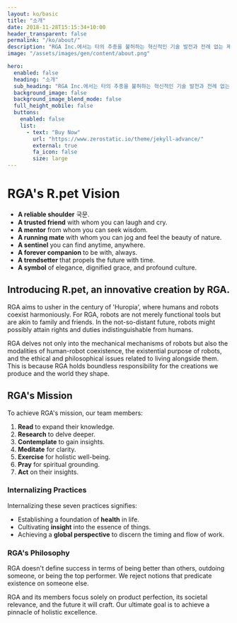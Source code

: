 ```yaml
---
layout: ko/basic
title: "소개"
date: 2018-11-28T15:15:34+10:00
header_transparent: false
permalink: "/ko/about/"
description: "RGA Inc.에서는 타의 추종을 불허하는 혁신적인 기술 발전과 전례 없는 제작 경험에 깊이 관여하고 있습니다. 우리의 약속은 미래를 형성하고 고객에게 이전에 손상되지 않은 깊은 감정을 불러일으키는 것입니다"
image: "/assets/images/gen/content/about.png"

hero:
  enabled: false
  heading: "소개"
  sub_heading: "RGA Inc.에서는 타의 추종을 불허하는 혁신적인 기술 발전과 전례 없는 제작 경험에 깊이 관여하고 있습니다. 우리의 약속은 미래를 형성하고 고객에게 이전에 손상되지 않은 깊은 감정을 불러일으키는 것입니다"
  background_image: false
  background_image_blend_mode: false
  full_height_mobile: false
  buttons:
    enabled: false
    list:
      - text: "Buy Now"
        url: "https://www.zerostatic.io/theme/jekyll-advance/"
        external: true
        fa_icon: false
        size: large
---
```



# RGA's R.pet Vision

- **A reliable shoulder** 국문.
- **A trusted friend** with whom you can laugh and cry.
- **A mentor** from whom you can seek wisdom.
- **A running mate** with whom you can jog and feel the beauty of nature.
- **A sentinel** you can find anytime, anywhere.
- **A forever companion** to be with, always.
- **A trendsetter** that propels the future with time.
- **A symbol** of elegance, dignified grace, and profound culture.

## Introducing R.pet, an innovative creation by RGA.

RGA aims to usher in the century of 'Huropia', where humans and robots coexist harmoniously. For RGA, robots are not merely functional tools but are akin to family and friends. In the not-so-distant future, robots might possibly attain rights and duties indistinguishable from humans. 

RGA delves not only into the mechanical mechanisms of robots but also the modalities of human-robot coexistence, the existential purpose of robots, and the ethical and philosophical issues related to living alongside them. This is because RGA holds boundless responsibility for the creations we produce and the world they shape.

## RGA's Mission 

To achieve RGA's mission, our team members:

1. **Read** to expand their knowledge.
2. **Research** to delve deeper.
3. **Contemplate** to gain insights.
4. **Meditate** for clarity.
5. **Exercise** for holistic well-being.
6. **Pray** for spiritual grounding.
7. **Act** on their insights.

### Internalizing Practices

Internalizing these seven practices signifies:

- Establishing a foundation of **health** in life.
- Cultivating **insight** into the essence of things.
- Achieving a **global perspective** to discern the timing and flow of work.

### RGA's Philosophy

RGA doesn't define success in terms of being better than others, outdoing someone, or being the top performer. We reject notions that predicate existence on someone else. 

RGA and its members focus solely on product perfection, its societal relevance, and the future it will craft. Our ultimate goal is to achieve a pinnacle of holistic excellence.
